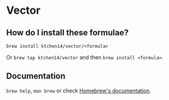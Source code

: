 Vector
======

How do I install these formulae?
--------------------------------

`brew install ktchen14/vector/<formula>`

Or `brew tap ktchen14/vector` and then `brew install <formula>`.

Documentation
-------------

`brew help`, `man brew` or check [Homebrew's documentation](https://docs.brew.sh).
